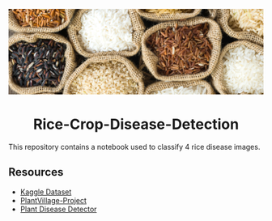 ![Rice Grains](images/rice.png)
# <div align="center">Rice-Crop-Disease-Detection<div>
This repository contains a notebook used to classify 4 rice disease images.





## Resources
- [Kaggle Dataset](https://www.kaggle.com/shayanriyaz/riceleafs)
- [PlantVillage-Project](https://github.com/bbelal/PlantVillage-Project)
- [Plant Disease Detector](https://github.com/obeshor/Plant-Diseases-Detector)
